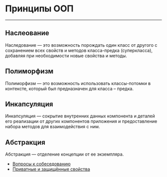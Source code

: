 # Принципы ООП
____

## Наслеование
Наследование — это возможность порождать один класс от другого с сохранением всех свойств и методов класса-предка (суперкласса), добавляя при необходимости новые свойства и методы.

## Полиморфизм 
Полиморфизм — это возможность использовать классы-потомки в контексте, который был предназначен для класса – предка.

## Инкапсуляция
Инкапсуляция — сокрытие внутренних данных компонента и деталей его реализации от других компонентов приложения и предоставление набора методов для взаимодействия с ним.

## Абстракция 
Абстракция — отделение концепции от ее экземпляра.

- [Вопросы к собеседованию](../../README.md)
- [Приватные и защищённые свойства](./propertydef.md)